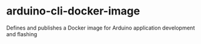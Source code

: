 # arduino-cli-docker-image
Defines and publishes a Docker image for Arduino application development and flashing
